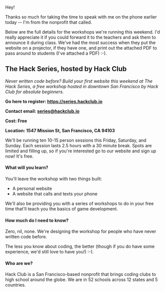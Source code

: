 Hey!

Thanks so much for taking the time to speak with me on the phone earlier today
-- I'm from the nonprofit that called.

Below are the full details for the workshops we're running this weekend. I'd
really appreciate it if you could forward it to the teachers and ask them to
announce it during class. We've had the most success when they put the website
on a projector, if they have one, and print out the attached PDF to pass around
to students (I've attached a PDF) :-).

## The Hack Series, hosted by Hack Club

_Never written code before? Build your first website this weekend at The Hack
Series, a free workshop hosted in downtown San Francisco by Hack Club for
absolute beginners._

**Go here to register: https://series.hackclub.io**

**Contact email: series@hackclub.io**

**Cost: Free**

**Location: 1547 Mission St, San Francisco, CA 94103**

We'll be running ten 10-15 person sessions this Friday, Saturday, and Sunday.
Each session lasts 2.5 hours with a 30 minute break. Spots are limited and
filling up, so if you're interested go to our website and sign up now! It's
free.

#### What will you learn?

You'll leave the workshop with two things built:

- A personal website
- A website that calls and texts your phone

We'll also be providing you with a series of workshops to do in your free time
that'll teach you the basics of game development.

#### How much do I need to know?

Zero, nil, none. We're designing the workshop for people who have never written
code before.

The less you know about coding, the better (though if you do have some
experience, we'd still love to have you!) :-).

#### Who are we?

Hack Club is a San Francisco-based nonprofit that brings coding clubs to high
school around the globe. We are in 52 schools across 12 states and 5 countries.

